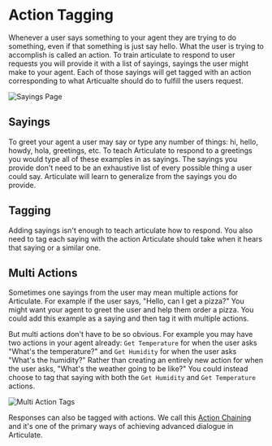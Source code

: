 <div class="tut">

# Action Tagging

Whenever a user says something to your agent they are trying to do something, even if that something is just say hello. What the user is trying to accomplish is called an action. To train articulate to respond to user requests you will provide it with a list of sayings, sayings the user might make to your agent. Each of those sayings will get tagged with an action corresponding to what Articualte should do to fulfill the users request.

![Sayings Page](./img/getting-started/sayings.PNG)

## Sayings

To greet your agent a user may say or type any number of things: hi, hello, howdy, hola, greetings, etc. To teach Articulate to respond to a greetings you would type all of these examples in as sayings. The sayings you provide don't need to be an exhaustive list of every possible thing a user could say. Articulate will learn to generalize from the sayings you do provide.


## Tagging

Adding sayings isn't enough to teach articulate how to respond. You also need to tag each saying with the action Articulate should take when it hears that saying or a similar one. 


## Multi Actions

Sometimes one sayings from the user may mean multiple actions for Articulate. For example if the user says, "Hello, can I get a pizza?" You might want your agent to greet the user and help them order a pizza. You could add this example as a saying and then tag it with multiple actions.

But multi actions don't have to be so obvious. For example you may have two actions in your agent already: `Get Temperature` for when the user asks "What's the temperature?" and `Get Humidity` for when the user asks "What's the humidity?" Rather than creating an entirely new action for when the user asks, "What's the weather going to be like?" You could instead choose to tag that saying with both the `Get Humidity` and `Get Temperature` actions.

![Multi Action Tags](./img/getting-started/sayings-multi-action.PNG)

</div>

<Note type="tip">

Responses can also be tagged with actions. We call this [Action Chaining](./action-chains.md) and it's one of the primary ways of achieving advanced dialogue in Articulate.

</Note>